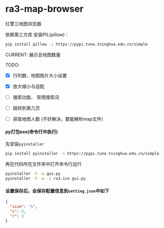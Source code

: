# ra3-map-browser
红警三地图浏览器

依赖第三方库
安装PIL(pillow)：
```bash
pip install pillow -i https://pypi.tuna.tsinghua.edu.cn/simple
```


CURRENT:
展示总地图数量

TODO:

- [x] 行列数、地图图片大小设置
- [x] 放大缩小与适配
  
- [ ] 搜索功能、 常用搜索词
- [ ] 跳转到第几页
- [ ] 获取地图人数 (不好解决，要能解析map文件)


#### py打包exe(命令行中执行)

先安装`pyinstaller`
```bash
pip install pyinstaller -i https://pypi.tuna.tsinghua.edu.cn/simple
```

再在代码所在文件夹中打开命令行运行
```bash
pyinstaller -F -w gui.py
pyinstaller -F -w -i ra3.ico gui.py
```


#### 设置保存后，会保存配置信息到`setting.json`中如下
```json
{
  "size": "S",
  "c": 5,
  "r": 3
}
```
